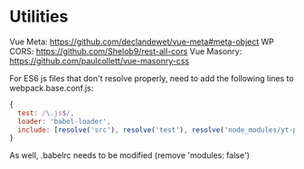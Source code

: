 # Utilities
Vue Meta: https://github.com/declandewet/vue-meta#meta-object
WP CORS: https://github.com/Shelob9/rest-all-cors
Vue Masonry: https://github.com/paulcollett/vue-masonry-css

For ES6 js files that don't resolve properly, need to add the following lines to webpack.base.conf.js:

```javascript
{
  test: /\.js$/,
  loader: 'babel-loader',
  include: [resolve('src'), resolve('test'), resolve('node_modules/yt-player')]
}
```
As well, .babelrc needs to be modified (remove 'modules: false')

